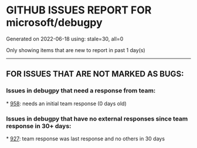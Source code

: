 
# GITHUB ISSUES REPORT FOR microsoft/debugpy


Generated on 2022-06-18 using: stale=30, all=0


Only showing items that are new to report in past 1 day(s)


---

## FOR ISSUES THAT ARE NOT MARKED AS BUGS:


### Issues in debugpy that need a response from team:


\* [958](https://github.com/microsoft/debugpy/issues/958 "Support exeuctable directory argument"): needs an initial team response (0 days old)

### Issues in debugpy that have no external responses since team response in 30+ days:


\* [927](https://github.com/microsoft/debugpy/issues/927 "Specifying python interpreter in launch.json doesn't work on all configurations."): team response was last response and no others in 30 days
